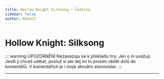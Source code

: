 ```yaml
---
title: Hollow Knight Silksong – Čeština
sidebar: false
author: MikeCZ
---
```


<script setup>
import { onMounted } from 'vue'
import './components/index.css'
  onMounted(() => {
    import('./components/icon/')
    import('./components/button/')
    import('./components/checkbox/')
    import('./components/dialog/').then((res)=> {
        window.dialog = res.default
    })
    import('./components/message/').then((res)=> {
        window.message = res.default
    })
  })
</script>

# Hollow Knight: Silksong

::: warning UPOZORNĚNÍ
Nezavazuju se k překladu hry. Jen o ní uvažuji. Jestli jí chceš udělat, posluž si ale dej mi to prosím vědět dolů do komentářů. V komentářích je i moje aktuální stanovisko.
:::

---
